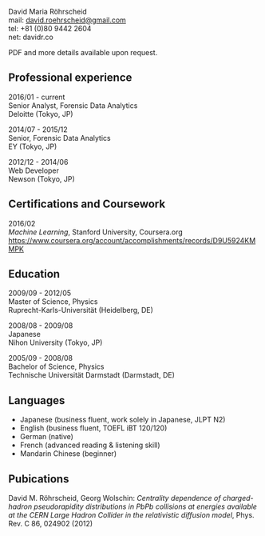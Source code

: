 David Maria Röhrscheid  
mail: david.roehrscheid@gmail.com  
tel: +81 (0)80 9442 2604  
net: davidr.co

PDF and more details available upon request.

## Professional experience

2016/01 - current  
Senior Analyst, Forensic Data Analytics  
Deloitte (Tokyo, JP)

2014/07 - 2015/12  
Senior, Forensic Data Analytics  
EY (Tokyo, JP)

2012/12 - 2014/06  
Web Developer  
Newson (Tokyo, JP)

## Certifications and Coursework

2016/02  
*Machine Learning*, Stanford University, Coursera.org   https://www.coursera.org/account/accomplishments/records/D9U5924KMMPK

## Education

2009/09 - 2012/05  
Master of Science, Physics  
Ruprecht-Karls-Universität (Heidelberg, DE)

2008/08 - 2009/08  
Japanese  
Nihon University (Tokyo, JP)

2005/09 - 2008/08  
Bachelor of Science, Physics  
Technische Universität Darmstadt (Darmstadt, DE)

## Languages

* Japanese (business fluent, work solely in Japanese, JLPT N2)
* English (business fluent, TOEFL iBT 120/120)
* German (native)
* French (advanced reading & listening skill)
* Mandarin Chinese (beginner)

## Pubications

David M. Röhrscheid, Georg Wolschin:
*Centrality dependence of charged-hadron pseudorapidity
distributions in PbPb collisions at energies available at the CERN Large Hadron Collider in the
relativistic diffusion model*,
Phys. Rev. C 86, 024902 (2012)
